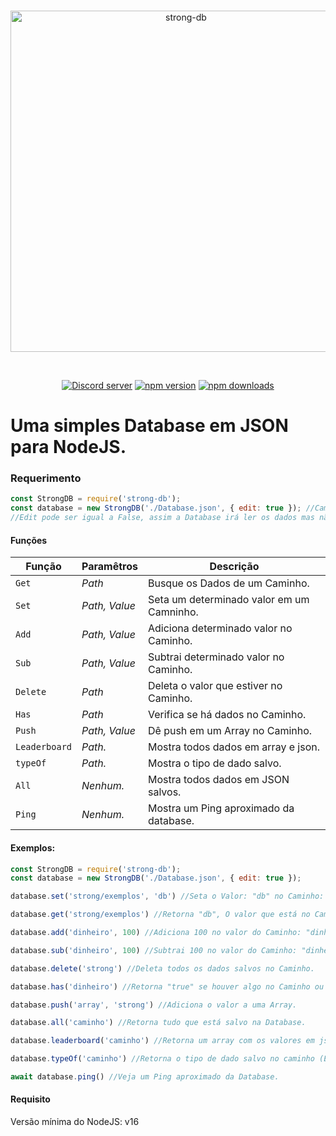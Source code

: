 
<div align="center">
  <br />
  <p>
    <a href="https://discord.gg/qHXQYkMyvM"><img src="https://cdn.discordapp.com/attachments/939266193087410256/940386779649966080/20220207_202113_0000.png" width="546" alt="strong-db" /></a>
  </p>
  <br />
  <p>
    <a href="https://discord.gg/qHXQYkMyvM"><img src="https://img.shields.io/discord/939160869621878795?color=5865F2&logo=discord&logoColor=white" alt="Discord server" /></a>
    <a href="https://www.npmjs.com/package/strong-db"><img src="https://img.shields.io/npm/v/strong-db.svg?maxAge=3600" alt="npm version" /></a>
    <a href="https://www.npmjs.com/package/strong-db"><img src="https://img.shields.io/npm/dt/strong-db.svg?maxAge=3600" alt="npm downloads" /></a>
  </p>
</div>

# Uma simples Database em JSON para NodeJS.

### Requerimento
```javascript
const StrongDB = require('strong-db');
const database = new StrongDB('./Database.json', { edit: true }); //Caminho de seu JSON para a Database.
//Edit pode ser igual a False, assim a Database irá ler os dados mas não vai editar-lós.
```

#### Funções

| **Função**    | **Paramêtros** | **Descrição**                             |
|---------------|----------------|-------------------------------------------|
| `Get`         | _Path_         | Busque os Dados de um Caminho.            |
| `Set`         | _Path, Value_  | Seta um determinado valor em um Camninho. |
| `Add`         | _Path, Value_  | Adiciona determinado valor no Caminho.    |
| `Sub`         | _Path, Value_  | Subtrai determinado valor no Caminho.     |
| `Delete`      | _Path_         | Deleta o valor que estiver no Caminho.    |
| `Has`         | _Path_         | Verifica se há dados no Caminho.          |
| `Push`        | _Path, Value_  | Dê push em um Array no Caminho.           |
| `Leaderboard` | _Path._        | Mostra todos dados em array e json.       |
| `typeOf`      | _Path._        | Mostra o tipo de dado salvo.              |
| `All`         | _Nenhum._      | Mostra todos dados em JSON salvos.        |
| `Ping`        | _Nenhum._      | Mostra um Ping aproximado da database.    |

#### Exemplos:
```javascript
const StrongDB = require('strong-db');
const database = new StrongDB('./Database.json', { edit: true });

database.set('strong/exemplos', 'db') //Seta o Valor: "db" no Caminho: "Strong/exemplos".

database.get('strong/exemplos') //Retorna "db", O valor que está no Caminho: "strong/exemplos".

database.add('dinheiro', 100) //Adiciona 100 no valor do Caminho: "dinheiro".

database.sub('dinheiro', 100) //Subtrai 100 no valor do Caminho: "dinheiro".

database.delete('strong') //Deleta todos os dados salvos no Caminho.

database.has('dinheiro') //Retorna "true" se houver algo no Caminho ou caso contrário, retorna: "false".

database.push('array', 'strong') //Adiciona o valor a uma Array. 

database.all('caminho') //Retorna tudo que está salvo na Database.

database.leaderboard('caminho') //Retorna um array com os valores em json.

database.typeOf('caminho') //Retorna o tipo de dado salvo no caminho (Ex: string).

await database.ping() //Veja um Ping aproximado da Database. 
```

#### Requisito

Versão mínima do NodeJS: v16